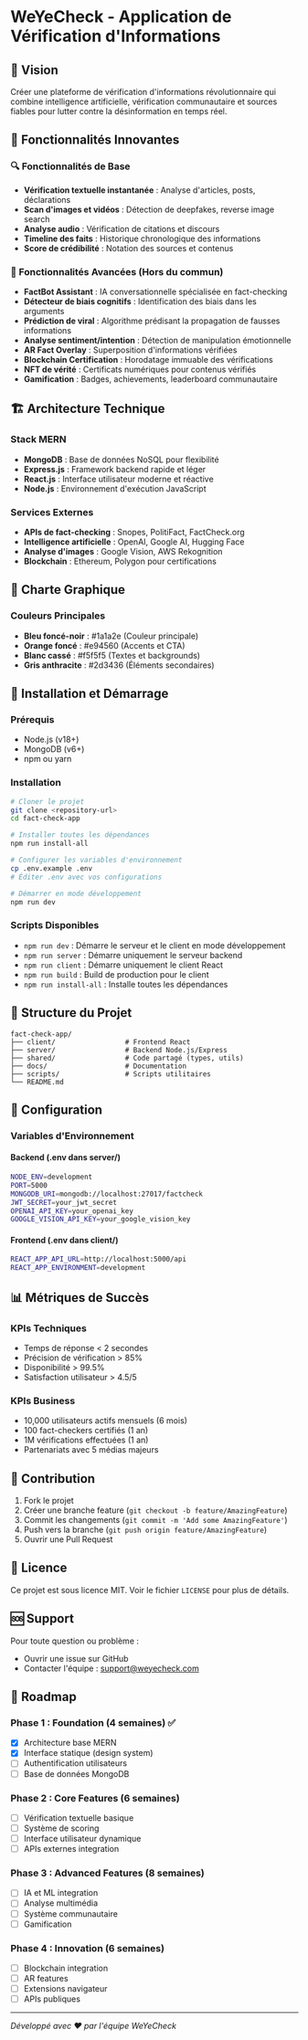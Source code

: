 # WeYeCheck - Application de Vérification d'Informations

## 🎯 Vision

Créer une plateforme de vérification d'informations révolutionnaire qui combine intelligence artificielle, vérification communautaire et sources fiables pour lutter contre la désinformation en temps réel.

## 🚀 Fonctionnalités Innovantes

### 🔍 Fonctionnalités de Base
- **Vérification textuelle instantanée** : Analyse d'articles, posts, déclarations
- **Scan d'images et vidéos** : Détection de deepfakes, reverse image search
- **Analyse audio** : Vérification de citations et discours
- **Timeline des faits** : Historique chronologique des informations
- **Score de crédibilité** : Notation des sources et contenus

### 🚀 Fonctionnalités Avancées (Hors du commun)
- **FactBot Assistant** : IA conversationnelle spécialisée en fact-checking
- **Détecteur de biais cognitifs** : Identification des biais dans les arguments
- **Prédiction de viral** : Algorithme prédisant la propagation de fausses informations
- **Analyse sentiment/intention** : Détection de manipulation émotionnelle
- **AR Fact Overlay** : Superposition d'informations vérifiées
- **Blockchain Certification** : Horodatage immuable des vérifications
- **NFT de vérité** : Certificats numériques pour contenus vérifiés
- **Gamification** : Badges, achievements, leaderboard communautaire

## 🏗️ Architecture Technique

### Stack MERN
- **MongoDB** : Base de données NoSQL pour flexibilité
- **Express.js** : Framework backend rapide et léger
- **React.js** : Interface utilisateur moderne et réactive
- **Node.js** : Environnement d'exécution JavaScript

### Services Externes
- **APIs de fact-checking** : Snopes, PolitiFact, FactCheck.org
- **Intelligence artificielle** : OpenAI, Google AI, Hugging Face
- **Analyse d'images** : Google Vision, AWS Rekognition
- **Blockchain** : Ethereum, Polygon pour certifications

## 🎨 Charte Graphique

### Couleurs Principales
- **Bleu foncé-noir** : #1a1a2e (Couleur principale)
- **Orange foncé** : #e94560 (Accents et CTA)
- **Blanc cassé** : #f5f5f5 (Textes et backgrounds)
- **Gris anthracite** : #2d3436 (Éléments secondaires)

## 🚀 Installation et Démarrage

### Prérequis
- Node.js (v18+)
- MongoDB (v6+)
- npm ou yarn

### Installation
```bash
# Cloner le projet
git clone <repository-url>
cd fact-check-app

# Installer toutes les dépendances
npm run install-all

# Configurer les variables d'environnement
cp .env.example .env
# Éditer .env avec vos configurations

# Démarrer en mode développement
npm run dev
```

### Scripts Disponibles
- `npm run dev` : Démarre le serveur et le client en mode développement
- `npm run server` : Démarre uniquement le serveur backend
- `npm run client` : Démarre uniquement le client React
- `npm run build` : Build de production pour le client
- `npm run install-all` : Installe toutes les dépendances

## 📁 Structure du Projet

```
fact-check-app/
├── client/                 # Frontend React
├── server/                 # Backend Node.js/Express
├── shared/                 # Code partagé (types, utils)
├── docs/                   # Documentation
├── scripts/                # Scripts utilitaires
└── README.md
```

## 🔧 Configuration

### Variables d'Environnement

#### Backend (.env dans server/)
```bash
NODE_ENV=development
PORT=5000
MONGODB_URI=mongodb://localhost:27017/factcheck
JWT_SECRET=your_jwt_secret
OPENAI_API_KEY=your_openai_key
GOOGLE_VISION_API_KEY=your_google_vision_key
```

#### Frontend (.env dans client/)
```bash
REACT_APP_API_URL=http://localhost:5000/api
REACT_APP_ENVIRONMENT=development
```

## 📊 Métriques de Succès

### KPIs Techniques
- Temps de réponse < 2 secondes
- Précision de vérification > 85%
- Disponibilité > 99.5%
- Satisfaction utilisateur > 4.5/5

### KPIs Business
- 10,000 utilisateurs actifs mensuels (6 mois)
- 100 fact-checkers certifiés (1 an)
- 1M vérifications effectuées (1 an)
- Partenariats avec 5 médias majeurs

## 🤝 Contribution

1. Fork le projet
2. Créer une branche feature (`git checkout -b feature/AmazingFeature`)
3. Commit les changements (`git commit -m 'Add some AmazingFeature'`)
4. Push vers la branche (`git push origin feature/AmazingFeature`)
5. Ouvrir une Pull Request

## 📄 Licence

Ce projet est sous licence MIT. Voir le fichier `LICENSE` pour plus de détails.

## 🆘 Support

Pour toute question ou problème :
- Ouvrir une issue sur GitHub
- Contacter l'équipe : support@weyecheck.com

## 🔮 Roadmap

### Phase 1 : Foundation (4 semaines) ✅
- [x] Architecture base MERN
- [x] Interface statique (design system)
- [ ] Authentification utilisateurs
- [ ] Base de données MongoDB

### Phase 2 : Core Features (6 semaines)
- [ ] Vérification textuelle basique
- [ ] Système de scoring
- [ ] Interface utilisateur dynamique
- [ ] APIs externes integration

### Phase 3 : Advanced Features (8 semaines)
- [ ] IA et ML integration
- [ ] Analyse multimédia
- [ ] Système communautaire
- [ ] Gamification

### Phase 4 : Innovation (6 semaines)
- [ ] Blockchain integration
- [ ] AR features
- [ ] Extensions navigateur
- [ ] APIs publiques

---

*Développé avec ❤️ par l'équipe WeYeCheck* 
